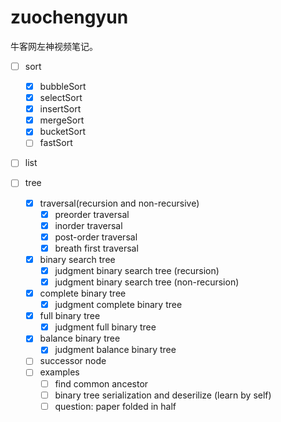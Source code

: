 # zuochengyun

牛客网左神视频笔记。

- [ ] sort
    - [x] bubbleSort
    - [x] selectSort
    - [x] insertSort
    - [x] mergeSort
    - [x] bucketSort
    - [ ] fastSort 

- [ ] list

- [ ] tree
    - [x] traversal(recursion and non-recursive)
        - [x] preorder traversal
        - [x] inorder traversal
        - [x] post-order traversal
        - [x] breath first traversal

    - [x] binary search tree
        - [x] judgment binary search tree (recursion)
        - [x] judgment binary search tree (non-recursion)
    - [x] complete binary tree
        - [x] judgment complete binary tree
    - [x] full binary tree
        - [x] judgment full binary tree
    - [x] balance binary tree
        - [x] judgment balance binary tree
    
    - [ ] successor node
    - [ ] examples
        - [ ] find common ancestor
        - [ ] binary tree serialization and deserilize (learn by self)
        - [ ] question: paper folded in half
